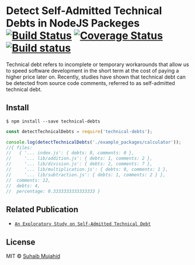 # Detect Self-Admitted Technical Debts in NodeJS Packeges [![Build Status](https://travis-ci.org/suhaibtamimi/nodejs-technical-debts.svg?branch=master)](https://travis-ci.org/suhaibtamimi/nodejs-technical-debts) [![Coverage Status](https://coveralls.io/repos/github/suhaibtamimi/nodejs-technical-debts/badge.svg?branch=master)](https://coveralls.io/github/suhaibtamimi/nodejs-technical-debts?branch=master) [![Build status](https://ci.appveyor.com/api/projects/status/94rkrcvga3r89t25?svg=true)](https://ci.appveyor.com/project/suhaibtamimi/nodejs-technical-debts)

Technical debt refers to incomplete or temporary workarounds that allow us to speed software development in the short term at the cost of paying a higher price later on. Recently, studies have shown that technical debt can be detected from source code comments, referred to as self-admitted technical debt.


## Install

```
$ npm install --save technical-debts
```


```js
const detectTechnicalDebts = require('technical-debts');

console.log(detectTechnicalDebts('./example_packages/calculator'));
//{ files:
//   { '... index.js': { debts: 0, comments: 0 },
//     '... lib/addition.js': { debts: 1, comments: 2 },
//     '... lib/division.js': { debts: 2, comments: 7 },
//     '... lib/multiplication.js': { debts: 0, comments: 1 },
//     '... lib/subtraction.js': { debts: 1, comments: 2 } },
//  comments: 12,
//  debts: 4,
//  percentage: 0.3333333333333333 }
```


## Related Publication

- [`An Exploratory Study on Self-Admitted Technical Debt`](http://das.encs.concordia.ca/uploads/2016/01/Potdar_ICSME2014.pdf)


## License

MIT © [Suhaib Mujahid](https://github.com/suhaibtamimi/nodejs-technical-debts)
